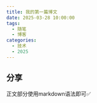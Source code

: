 ```yaml
---
title: 我的第一篇博文
date: 2025-03-28 10:00:00
tags:
  - 随笔
  - 博客
categories:
  - 技术
  - 2025
---
```


## 分享
正文部分使用markdown语法即可✅
